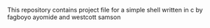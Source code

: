 This repository contains project file for a simple shell written in c by fagboyo ayomide and westcott samson